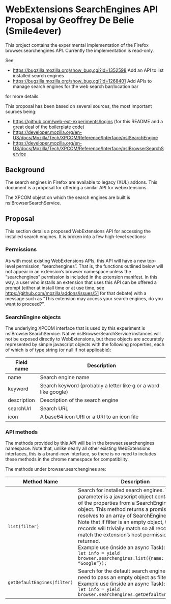 # WebExtensions SearchEngines API Proposal by Geoffrey De Belie (Smile4ever)

This project contains the experimental implementation of the Firefox browser.searchengines API. Currently the implementation is read-only.

See
* https://bugzilla.mozilla.org/show_bug.cgi?id=1352598 Add an API to list installed search engines
* https://bugzilla.mozilla.org/show_bug.cgi?id=1268401 Add APIs to manage search engines for the web search bar/location bar

for more details.

This proposal has been based on several sources, the most important sources being:

* https://github.com/web-ext-experiments/logins (for this README and a great deal of the boilerplate code)
* https://developer.mozilla.org/en-US/docs/Mozilla/Tech/XPCOM/Reference/Interface/nsISearchEngine
* https://developer.mozilla.org/en-US/docs/Mozilla/Tech/XPCOM/Reference/Interface/nsIBrowserSearchService

## Background

The search engines in Firefox are available to legacy (XUL) addons. This document is a proposal for offering a similar API for webextensions.

The XPCOM object on which the search engines are built is nsIBrowserSearchService.

## Proposal

This section details a proposed WebExtensions API for accessing the installed search engines. It is broken into a few high-level sections:

### Permissions

As with most existing WebExtensions APIs, this API will have a new top-level permission, “searchengines”. That is, the functions outlined below will not appear in an extension’s browser namespace unless the “searchengines” permission is included in the extension manifest. In this way, a user who installs an extension that uses this API can be offered a prompt (either at install time or at use time, see https://github.com/mozilla/addons/issues/51 for that debate) with a message such as “This extension may access your search engines, do you want to proceed?”.

### SearchEngine objects

The underlying XPCOM interface that is used by this experiment is nsIBrowserSearchService. Native nsIBrowserSearchService instances will not be exposed directly to WebExtensions, but these objects are accurately represented by simple javascript objects with the following properties, each of which is of type string (or null if not applicable):

Field name | Description
--- | ---
name | Search engine name
keyword | Search keyword (probably a letter like g or a word like google)
description | Description of the search engine
searchUrl | Search URL
icon | A base64 icon URI or a URI to an icon file

### API methods

The methods provided by this API will be in the browser.searchengines namespace. Note that, unlike nearly all other existing WebExtensions interfaces, this is a brand-new interface, so there is no need to includes these methods in the chrome namespace for compatibility.

The methods under browser.searchengines are:

Method Name | Description
--- | ---
`list(filter)` | Search for installed search engines. The filter parameter is a javascript object containing any of the properties from a SearchEngineFilter object. This method returns a promise that resolves to an array of SearchEngine objects. Note that if filter is an empty object, then all records will trivially match so all records that match the extension’s host permissions will be returned.<br>Example use (inside an async Task):<br> ```let info = yield browser.searchengines.list({name: “Google”});```
`getDefaultEngines(filter)` | Search for the default search engine(s). You need to pass an empty object as filter.<br>Example use (inside an async Task):<br> ```let info = yield browser.searchengines.getDefaultEngines({});```